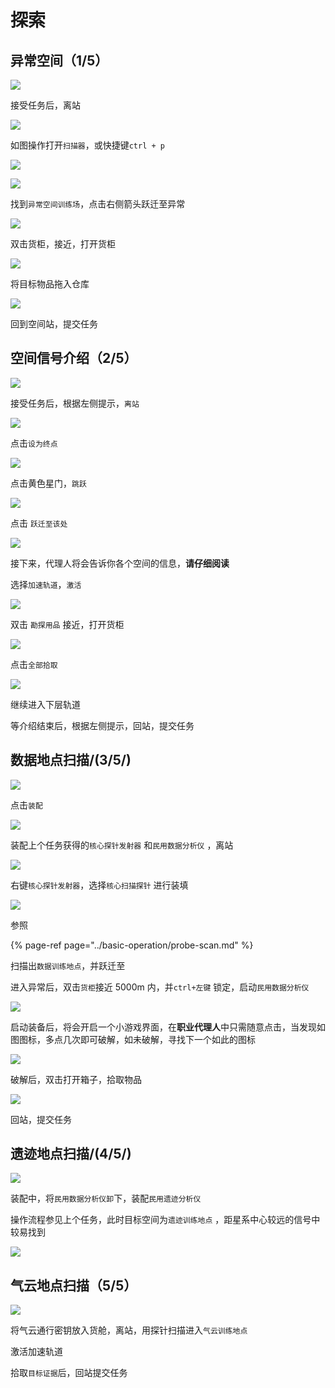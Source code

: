 # 探索

## 异常空间（1/5）

![](../.gitbook/assets/snipaste_2020-08-22_11-36-45.png)

接受任务后，离站

![](../.gitbook/assets/snipaste_2020-08-22_12-00-49.png)

如图操作打开`扫描器`，或快捷键`ctrl + p`

![](../.gitbook/assets/snipaste_2020-08-22_11-40-00.png)

![](../.gitbook/assets/snipaste_2020-08-22_11-40-16.png)

找到`异常空间训练场`，点击右侧箭头跃迁至异常

![](../.gitbook/assets/snipaste_2020-08-22_11-40-44.png)

双击货柜，接近，打开货柜

![](../.gitbook/assets/snipaste_2020-08-22_11-46-15.png)

将目标物品拖入仓库

![](../.gitbook/assets/snipaste_2020-08-22_11-46-38.png)

回到空间站，提交任务

## 空间信号介绍（2/5）

![](../.gitbook/assets/snipaste_2020-08-22_11-48-15.png)

接受任务后，根据左侧提示，`离站`

![](../.gitbook/assets/snipaste_2020-08-22_11-48-31.png)

点击`设为终点`

![](../.gitbook/assets/snipaste_2020-08-22_11-49-00.png)

点击黄色星门，`跳跃`

![](../.gitbook/assets/snipaste_2020-08-22_11-49-19.png)

点击 `跃迁至该处`

![](../.gitbook/assets/snipaste_2020-08-22_11-51-22.png)

接下来，代理人将会告诉你各个空间的信息，**请仔细阅读**

选择`加速轨道`，`激活`

![](../.gitbook/assets/snipaste_2020-08-22_11-52-28.png)

双击 `勘探用品` 接近，打开货柜

![](../.gitbook/assets/snipaste_2020-08-22_11-53-45.png)

点击`全部拾取`

![](../.gitbook/assets/snipaste_2020-08-22_11-54-25.png)

继续进入下层轨道

等介绍结束后，根据左侧提示，回站，提交任务

## 数据地点扫描/\(3/5/\)

![](../.gitbook/assets/snipaste_2020-08-22_11-59-42.png)

点击`装配`

![](../.gitbook/assets/snipaste_2020-08-22_12-16-45.png)

装配上个任务获得的`核心探针发射器` 和`民用数据分析仪` ，离站

![](../.gitbook/assets/snipaste_2020-08-22_12-23-22.png)

右键`核心探针发射器`，选择`核心扫描探针` 进行装填

![](../.gitbook/assets/snipaste_2020-08-22_12-18-40.png)

参照

{% page-ref page="../basic-operation/probe-scan.md" %}

扫描出`数据训练地点`，并跃迁至

进入异常后，双击`货柜`接近 5000m 内，并`ctrl+左键` 锁定，启动`民用数据分析仪`

![](../.gitbook/assets/snipaste_2020-08-22_12-33-35.png)

启动装备后，将会开启一个小游戏界面，在**职业代理人**中只需随意点击，当发现如图图标，多点几次即可破解，如未破解，寻找下一个如此的图标

![](../.gitbook/assets/snipaste_2020-08-22_12-34-08.png)

破解后，双击打开箱子，拾取物品

![](../.gitbook/assets/snipaste_2020-08-22_12-34-34.png)

回站，提交任务

## 遗迹地点扫描/\(4/5/\)

![](../.gitbook/assets/snipaste_2020-08-22_12-43-05.png)

装配中，将`民用数据分析仪卸`下，装配`民用遗迹分析仪`

操作流程参见上个任务，此时目标空间为`遗迹训练地点` ，距星系中心较远的信号中较易找到

![](../.gitbook/assets/snipaste_2020-08-22_12-51-54.png)

## 气云地点扫描（5/5）

![](../.gitbook/assets/snipaste_2020-08-22_12-54-04.png)

将气云通行密钥放入货舱，离站，用探针扫描进入`气云训练地点`

激活加速轨道

拾取`目标证据`后，回站提交任务

